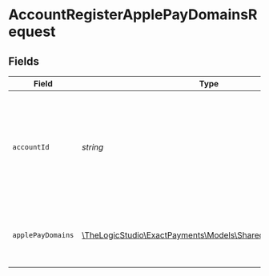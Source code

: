 # AccountRegisterApplePayDomainsRequest


## Fields

| Field                                                                                                 | Type                                                                                                  | Required                                                                                              | Description                                                                                           |
| ----------------------------------------------------------------------------------------------------- | ----------------------------------------------------------------------------------------------------- | ----------------------------------------------------------------------------------------------------- | ----------------------------------------------------------------------------------------------------- |
| `accountId`                                                                                           | *string*                                                                                              | :heavy_check_mark:                                                                                    | The Account identifier. Represents the Merchant that this operation is going to be executed for.      |
| `applePayDomains`                                                                                     | [\TheLogicStudio\ExactPayments\Models\Shared\ApplePayDomains](../../Models/Shared/ApplePayDomains.md) | :heavy_check_mark:                                                                                    | An array of domains you wish to use with Apple Pay &amp; ExactJS.                                     |